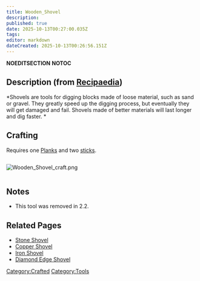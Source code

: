```yaml
---
title: Wooden_Shovel
description: 
published: true
date: 2025-10-13T00:27:00.035Z
tags: 
editor: markdown
dateCreated: 2025-10-13T00:26:56.151Z
---
```


__NOEDITSECTION__ __NOTOC__

## Description (from [Recipaedia](Recipaedia "wikilink"))

*Shovels are tools for digging blocks made of loose material, such as
sand or gravel. They greatly speed up the digging process, but
eventually they will get damaged and fail. Shovels made of better
materials will last longer and dig faster. *

## Crafting

Requires one [Planks](Planks "wikilink") and two
[sticks](stick "wikilink"). 

<div style="overflow: hidden">

![Wooden_Shovel_craft.png](Wooden_Shovel_craft.png
"Wooden_Shovel_craft.png")

</div>

## Notes

  - This tool was removed in 2.2.

## Related Pages 

  - [Stone Shovel](Stone_Shovel "wikilink")
  - [Copper Shovel](Copper_Shovel "wikilink")
  - [Iron Shovel](Iron_Shovel "wikilink")
  - [Diamond Edge Shovel](Diamond_Edge_Shovel "wikilink")

[Category:Crafted](Category:Crafted "wikilink")
[Category:Tools](Category:Tools "wikilink")